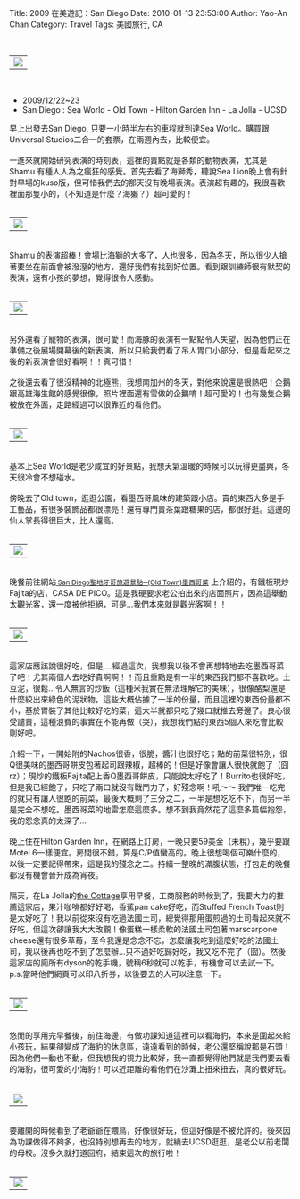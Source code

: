 Title: 2009 在美遊記：San Diego
Date: 2010-01-13 23:53:00
Author: Yao-An Chan
Category: Travel
Tags: 美國旅行, CA


<div class='post'>
<center><br /><table style="width: auto;"><tbody><tr><td><a href="http://picasaweb.google.com/lh/photo/ZY_MmKE7GheMqj2NCdjvBA?feat=embedwebsite"><img src="http://lh3.ggpht.com/_mvtDPM7iODU/S0YwBWG_M4I/AAAAAAAAFZ4/6owXdfDlPQw/s400/NF1_6608.jpg" /></a></td></tr></tbody></table><br /><div style="text-align: left;"><ul><li>2009/12/22~23</li><li>San Diego : Sea World - Old Town - Hilton Garden Inn - La Jolla - UCSD<br /></li></ul><strong style="font-weight: normal;">早上出發去San Diego, 只要一小時半左右的車程就到達Sea World。購買跟Universal Studios二合一的套票，在兩週內去，比較便宜。<br /><br />一進來就開始研究表演的時刻表，這裡的賣點就是各類的動物表演，尤其是Shamu 有種人人為之瘋狂的感覺。首先去看了海獅秀，聽說Sea Lion晚上會有針對早場的kuso版，但可惜我們去的那天沒有晚場表演。表演超有趣的，我很喜歡裡面那隻小的，（不知道是什麼？海獺？）超</strong>可愛的！<br /><center><br /><table style="width: auto;"><tbody><tr><td><a href="http://picasaweb.google.com/lh/photo/uFM9kWlyd7lsq_3Vl_AURA?feat=embedwebsite"><img src="http://lh6.ggpht.com/_mvtDPM7iODU/S0YxUbbyk0I/AAAAAAAAFas/369v-NQ21eY/s400/NF1_6626.jpg" /></a></td></tr></tbody></table><br /></center><strong style="font-weight: normal;">Shamu 的表演超棒！會場比海獅的大多了，人也很多，因為冬天，所以很少人搶著要坐在前面會被潑溼的地方，還好我們有找到好位置。看到跟訓練師很有默契的表演，還有小孩的夢想，覺得很令人感動。</strong><br /></div><br /><table style="width: auto;"><tbody><tr><td><a href="http://picasaweb.google.com/lh/photo/hpF4TxYHb1suDFXk7rX8TQ?feat=embedwebsite"><img src="http://lh6.ggpht.com/_mvtDPM7iODU/S0Yxqp51hnI/AAAAAAAAFa0/YSGiaVXAyWQ/s400/NF1_6628.jpg" /></a></td></tr></tbody></table><br /><div style="text-align: left;">另外還看了寵物的表演，很可愛！而海豚的表演有一點點令人失望，因為他們正在準備之後展場開幕後的新表演，所以只給我們看了吊人胃口小部分，但是看起來之後的新表演會很好看啊！！真可惜！<br /><br />之後還去看了很沒精神的北極熊，我想南加州的冬天，對他來說還是很熱吧！企鵝跟高雄海生館的感覺很像，照片裡面還有雪做的企鵝唷！超可愛的！也有幾隻企鵝被放在外面，走路經過可以很靠近的看他們。<br /><br /></div><table style="width: auto;"><tbody><tr><td><a href="http://picasaweb.google.com/lh/photo/5T6zWUT2P-5RuqIOBCzIFw?feat=embedwebsite"><img src="http://lh5.ggpht.com/_mvtDPM7iODU/S0YyJUp5GtI/AAAAAAAAFbM/w9GXZDA0mgU/s400/NF1_6635.jpg" /></a></td></tr></tbody></table><br /><div style="text-align: left;">基本上Sea World是老少咸宜的好景點，我想天氣溫暖的時候可以玩得更盡興，冬天很冷會不想碰水。<br /><br />傍晚去了Old town，逛逛公園，看墨西哥風味的建築跟小店。賣的東西大多是手工藝品，有很多裝飾品都很漂亮！還有專門賣茶葉跟糖果的店，都很好逛。這邊的仙人掌長得很巨大，比人還高。<br /></div><center><br /><table style="width: auto;"><tbody><tr><td><a href="http://picasaweb.google.com/lh/photo/EytrkffVMClsVu6oXtxCCQ?feat=embedwebsite"><img src="http://lh6.ggpht.com/_mvtDPM7iODU/S0YzEX-mEOI/AAAAAAAAFb0/6Q2QwYy87io/s400/NF1_6643.jpg" /></a></td></tr></tbody></table><div style="text-align: left;"><br />晚餐前往網站<span style="font-size:85%;"><a href="http://houleehi.com/leeblog/?p=42" rel="bookmark"><span style="font-weight: bold;"> </span>San Diego聖地牙哥旅遊景點─(Old Town)墨西哥菜</a></span> 上介紹的，有鐵板現炒<strong style="font-weight: normal;">Fajita的店，CASA DE PICO。這是我硬要求老公拍出來的店面照片，因為這舉動太觀光客，還一度被他拒絕，可是...我們本來就是觀光客啊！！<br /></strong><br /></div><strong style="font-weight: normal;"></strong><strong style="font-weight: normal;"></strong><table style="width: auto;"><tbody><tr><td><a href="http://picasaweb.google.com/lh/photo/3pRtjpOi6RH8LVUe4MAf8A?feat=embedwebsite"><img src="http://lh5.ggpht.com/_mvtDPM7iODU/S0YzWuRoFRI/AAAAAAAAFcE/yQ9J9bOzOHg/s400/NF1_6647.jpg" /></a></td></tr></tbody></table><br /></center><div style="text-align: left;"><strong style="font-weight: normal;">這家店應該說很好吃，但是....經過這次，我想我以後不會再想特地去吃墨西哥菜了吧！尤其兩個人去吃好貴啊啊！！而且重點是有一半的東西我們都不喜歡吃。土豆泥，很鬆...令人無言的炒飯（這種米我實在無法理解它的美味），很像酪梨還是什麼絞出來綠色的泥狀物，這些大概佔據了一半的份量，</strong><strong style="font-weight: normal;">而且這裡的東西份量都不小，基於胃裝了其他比較好吃的菜，這大半就</strong><strong style="font-weight: normal;">都只吃了幾口就推去旁邊了。良心很受譴責，這種浪費的事實在不能再做（哭），我想我們點的東西5個人來吃會比較剛好吧。<br /><br />介紹一下，一開始附的</strong>Nachos很香，很脆，醬汁也很好吃；點的<strong style="font-weight: normal;">前菜很特別，很Q很美味的</strong>墨西哥餅<strong style="font-weight: normal;">皮包著起司跟辣椒，超棒的！但是好像會讓人很快就飽了（囧rz）；現炒的鐵板</strong><strong style="font-weight: normal;">Fajita</strong>配上香Q墨西哥餅皮，只能說太好吃了<strong style="font-weight: normal;">！Burrito</strong><strong  style="font-family:georgia;"><span style="font-weight: normal;font-family:arial;" >也很好吃，但是我已經飽了</span></strong>，只吃了兩口就沒有戰鬥力了，好殘念啊！吼～～ 我們唯一吃完的就只有讓人很飽的前菜，最後大概剩了三分之二，一半是想吃吃不下，而另一半是完全不想吃。墨西哥菜的地雷怎麼這麼多。想不到我竟然花了這麼多篇幅抱怨，我的怨念真的太深了...<strong style="font-weight: normal;"><br /><br />晚上住在</strong>Hilton Garden Inn，在網路上訂房，一晚只要59美金（未稅），幾乎要跟Motel 6一樣便宜。房間很不錯，算是C/P值蠻高的。晚上很想喝個可樂什麼的，以後一定要記得帶來，這是我的殘念之二。持續一整晚的滿腹狀態，打包走的晚餐都沒有機會晉升成為宵夜。<br /><center><br /><div style="text-align: left;">隔天，在La Jolla的<a href="http://www.cottagelajolla.com/">the Cottage</a>享用早餐，工商服務的時候到了，我要大力的推薦這家店，果汁咖啡都好好喝，香蕉pan cake好吃，而Stuffed French Toast則是太好吃了！我以前從來沒有吃過法國土司，總覺得那用蛋煎過的土司看起來就不好吃，但這次卻讓我大大改觀！像蛋糕一樣柔軟的法國土司包著marscarpone cheese還有很多草莓，至今我還是念念不忘，怎麼讓我吃到這麼好吃的法國土司，我以後再也吃不到了怎麼辦...只不過好吃歸好吃，我又吃不完了（囧）。然後這家店的廁所有dyson的乾手機，號稱6秒就可以乾手，有機會可以去試一下。p.s.當時他們網頁可以印八折券，以後要去的人可以注意一下。<br /><br /></div><table style="width: auto;"><tbody><tr><td><a href="http://picasaweb.google.com/lh/photo/gd71CVArJdg0HoLxKBbxUw?feat=embedwebsite"><img src="http://lh3.ggpht.com/_mvtDPM7iODU/S0Yza7x1JEI/AAAAAAAAFcI/30yrGB5A_M8/s400/NF1_6648.jpg" /></a></td></tr></tbody></table><br /></center>悠閒的享用完早餐後，前往海邊，有做功課知道這裡可以看海豹，本來是圍起來給小孩玩，結果卻變成了海豹的休息區，遠遠看到的時候，老公還堅稱說那是石頭！因為他們一動也不動，但我想我的視力比較好，我一直都覺得他們就是我們要去看的海豹，很可愛的小海豹！可以近距離的看他們在沙灘上扭來扭去，真的很好玩。<br /><center><br /><table style="width: auto;"><tbody><tr><td><a href="http://picasaweb.google.com/lh/photo/fcf9p2B6KEcddIuLhTSJWg?feat=embedwebsite"><img src="http://lh3.ggpht.com/_mvtDPM7iODU/S0Y1g885LpI/AAAAAAAAFd0/0L1jyhPPfRE/s400/NF1_6673.jpg" /></a></td></tr></tbody></table><br /><div style="text-align: left;">要離開的時候看到了老爺爺在餵鳥，好像很好玩，但這好像是不被允許的。後來因為功課做得不夠多，也沒特別想再去的地方，就繞去UCSD逛逛，是老公以前老闆的母校。沒多久就打道回府，結束這次的旅行啦！<br /></div></center><center><br /><table style="width: auto;"><tbody><tr><td><a href="http://picasaweb.google.com/lh/photo/II5fQZgA8qlzOEWJwGQ84A?feat=embedwebsite"><img src="http://lh4.ggpht.com/_mvtDPM7iODU/S0Y3iqrbtxI/AAAAAAAAFfc/1ZgKgwRvL5g/s400/NF1_6697.jpg" /></a></td></tr></tbody></table><br /></center><strong style="font-weight: normal;"></strong></div></center></div>
